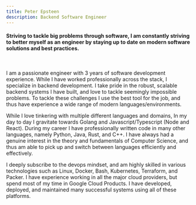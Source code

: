 ```yaml
---
title: Peter Epsteen    
description: Backend Software Engineer
---
```

#### Striving to tackle big problems through software, I am constantly striving to better myself as an engineer by staying up to date on modern software solutions and best practices.
<br>


I am a passionate engineer with 3 years of software development experience. While I have worked professionally across the stack, I specialize in backend development. I take pride in the robust, scalable backend systems I have built, and love to tackle seemingly impossible problems. To tackle these challenges I use the best tool for the job, and thus have experience a wide range of modern languages/environments. 

While I love tinkering with multiple different languages and domains, In my day to day I gravitate towards Golang and Javascript/Typescript (Node and React). During my career I have professionally written code in many other languages, namely Python, Java, Rust, and C++. I have always had a genuine interest in the theory and fundamentals of Computer Science, and thus am able to pick up and switch between languages efficiently and effectively. 

I deeply subscribe to the devops mindset, and am highly skilled in various technologies such as Linux, Docker, Bash, Kubernetes, Terraform, and Packer. I have experience working in all the major cloud providers, but spend most of my time in Google Cloud Products. I have developed, deployed, and maintained many successful systems using all of these platforms.



